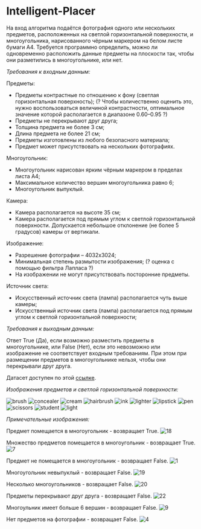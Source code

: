# Intelligent-Placer

На вход алгоритма подаётся фотография одного или нескольких предметов, расположенных на светлой горизонтальной поверхности, и многоугольника, нарисованного чёрным маркером на белом листе бумаги А4. Требуется программно определить, можно ли одновременно расположить данные предметы на плоскости так, чтобы они разметились в многоугольнике, или нет.

*Требования к входным данным:*

Предметы:
- Предметы контрастные по отношению к фону (светлая горизонтальная поверхность);
(? Чтобы количественно оценить это, нужно воспользоваться  величиной контрастности, оптимальное значение которой располагается в диапазоне 0.60–0.95 ?)
- Предметы не перекрывают друг друга;
- Толщина предмета не более 3 см;
- Длина предмета не более 21 см;
- Предметы изготовлены из любого безопасного материала;
- Предмет может присутствовать на нескольких фотографиях.

Многоугольник:
- Многоугольник нарисован ярким чёрным маркером в пределах листа А4;
- Максимальное количество вершин многоугольника равно 6;
- Многоугольник выпуклый.

Камера:
- Камера располагается на высоте 35 см;
- Камера располагается под прямым углом к светлой горизонтальной поверхности. Допускается небольшое отклонение (не более 5 градусов) камеры от вертикали.

Изображение:
- Разрешение фотографии – 4032x3024;
- Минимальная степень размытости изображения;
(? оценка с помощью фильтра Лапласа ?)
- На изображении не могут присутствовать посторонние предметы.

Источник света:
- Искусственный источник света (лампа) располагается чуть выше камеры;
- Искусственный источник света (лампа) располагается под прямым углом к светлой горизонтальной поверхности;

*Требования к выходным данным:*

Ответ True (Да), если возможно разместить предметы в многоугольнике, или False (Нет), если это невозможно или изображение не соответствует входным требованиям.
При этом при размещении предметов в многоугольнике нельзя, чтобы они перекрывали друг друга.

Датасет доступен по этой [ссылке](https://drive.google.com/drive/u/0/folders/1v_O4n5cpNdBP9IJUE24Z2sLz4DxSF502).

*Изображения предметов и светлой горизонтальной поверхности:*

![brush](https://user-images.githubusercontent.com/60979130/153772349-d3b93651-989f-416c-b950-20ea3ebe2b92.jpeg)
![concealer](https://user-images.githubusercontent.com/60979130/153772350-ca17ad8d-c621-45d9-9ed1-a6e03e4e9f22.jpeg)
![cream](https://user-images.githubusercontent.com/60979130/153772353-131ee85e-a3fa-4d91-bb01-e637343ffb0e.jpeg)
![hairbrush](https://user-images.githubusercontent.com/60979130/153772354-976867a3-55c5-43ee-8f74-43c8aac59eb1.jpeg)
![ink](https://user-images.githubusercontent.com/60979130/153772359-d54cb532-5b05-432d-ada9-3f6718021308.jpeg)
![lighter](https://user-images.githubusercontent.com/60979130/153772360-9dc44b8a-8fd9-468f-861f-371989ac9164.jpeg)
![lipstick](https://user-images.githubusercontent.com/60979130/153772363-ce469e47-652a-43d0-8567-7426dce9ca05.jpeg)
![pen](https://user-images.githubusercontent.com/60979130/153772366-4bb33c91-4110-42b1-95b8-d1e993c11c4c.jpeg)
![scissors](https://user-images.githubusercontent.com/60979130/153772370-58a836c4-1beb-4b7e-bb56-64611505918e.jpeg)
![student](https://user-images.githubusercontent.com/60979130/153772372-c8f329c3-8a15-428c-9c15-356e25d06d15.jpeg)
![light](https://user-images.githubusercontent.com/60979130/153772410-6efd2467-e7fb-45dc-b4eb-daa70db769fa.jpg)

*Примечательные изображения:*

Предмет помещается в многоугольник - возвращает True.
![18](https://user-images.githubusercontent.com/60979130/153773682-ddd77bf5-70de-4083-83a6-34296566ac6f.jpeg)

Множество предметов помещается в многоугольник - возвращает True.
![7](https://user-images.githubusercontent.com/60979130/153773690-a8ba334d-4565-45f7-8820-ed941cd8105b.jpeg)

Предмет не помещается в многоугольник - возвращает False.
![1](https://user-images.githubusercontent.com/60979130/153773708-5e9c3468-0ba7-4fb1-8bf8-af8743b22519.jpeg)

Многоугольник невыпуклый - возвращает False.
![19](https://user-images.githubusercontent.com/60979130/153773726-a76b3a4f-9fbc-45fa-aee9-4319db160197.jpeg)

Несколько многоугольников - возвращает False.
![20](https://user-images.githubusercontent.com/60979130/153773749-dc4540c3-b623-4e7c-9e26-2dfc248ca7d0.jpeg)

Предметы перекрывают друг друга - возвращает False.
![22](https://user-images.githubusercontent.com/60979130/153773755-4455b0bf-12b0-481c-887c-4203bf1fbd73.jpeg)

Многоульник имеет больше 6 вершин - возвращает False.
![9](https://user-images.githubusercontent.com/60979130/153773795-360f51d4-d605-4a16-8a9e-33e368682047.jpeg)

Нет предметов на фотографии - возвращает False.
![4](https://user-images.githubusercontent.com/60979130/153773822-98912799-3b55-4c41-9510-b854f887084e.jpeg)
